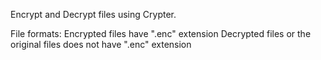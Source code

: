 Encrypt and Decrypt files using Crypter.

File formats:
    Encrypted files have ".enc" extension
    Decrypted files or the original files does not have ".enc" extension